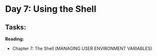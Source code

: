 # Day 7: Using the Shell

## Tasks:

__Reading:__  
- Chapter 7: The Shell (MANAGING USER ENVIRONMENT VARIABLES)